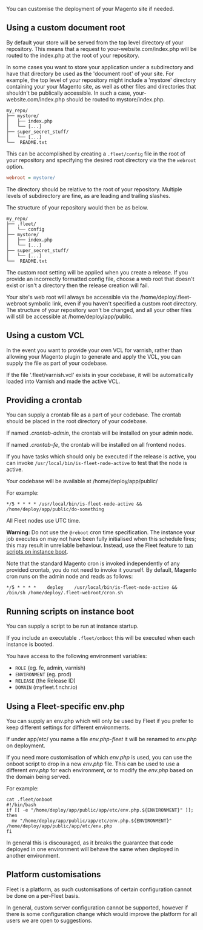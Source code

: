 You can customise the deployment of your Magento site if needed.

Using a custom document root
----

By default your store will be served from the top level directory of your
repository. This means that a request to your-website.com/index.php will
be routed to the index.php at the root of your repository.

In some cases you want to store your application under a subdirectory and
have that directory be used as the 'document root' of your site. For example,
the top level of your repository might include a 'mystore' directory containing
your your Magento site, as well as other files and directories that shouldn't
be publically accessible. In such a case, your-website.com/index.php should be
routed to mystore/index.php.

```
my_repo/
├── mystore/
│   ├── index.php
│   └── [...]
├── super_secret_stuff/
│   └── [...]
└──  README.txt
```

This can be accomplished by creating a `.fleet/config` file in the root of your
repository and specifying the desired root directory via the the `webroot`
option.

```INI
webroot = mystore/
```

The directory should be relative to the root of your repository. Multiple levels
of subdirectory are fine, as are leading and trailing slashes.

The structure of your repository would then be as below.

```
my_repo/
├── .fleet/
│   └── config
├── mystore/
│   ├── index.php
│   └── [...]
├── super_secret_stuff/
│   └── [...]
└──  README.txt
```

The custom root setting will be applied when you create a release. If you
provide an incorrectly formatted config file, choose a web root that doesn't
exist or isn't a directory then the release creation will fail.

Your site's web root will always be accessible via the /home/deploy/.fleet-webroot
symbolic link, even if you haven't specified a custom root directory. The
structure of your repository won't be changed, and all your other files will
still be accessible at /home/deploy/app/public.

Using a custom VCL
----

In the event you want to provide your own VCL for varnish, rather than allowing
your Magento plugin to generate and apply the VCL, you can supply the file as
part of your codebase.

If the file '.fleet/varnish.vcl' exists in your codebase, it will be automatically
loaded into Varnish and made the active VCL.

Providing a crontab
----

You can supply a crontab file as a part of your codebase. The crontab should be placed in the root directory of your codebase.

If named *.crontab-admin*, the crontab will be installed on your admin node.

If named *.crontab-fe*, the crontab will be installed on all frontend nodes.

If you have tasks which should only be executed if the release is active, you can invoke  `/usr/local/bin/is-fleet-node-active`
to test that the node is active.

Your codebase will be available at /home/deploy/app/public/

For example:
```
*/5 * * * * /usr/local/bin/is-fleet-node-active && /home/deploy/app/public/do-something
```

All Fleet nodes use UTC time.

**Warning:** Do not use the `@reboot` cron time specification.  The instance
your job executes on may not have been fully initialised when this schedule
fires; this may result in unreliable behaviour.  Instead, use the Fleet feature
to [run scripts on instance
boot](customisation#running-scripts-on-instance-boot).

Note that the standard Magento cron is invoked independently of any provided crontab, you do not need to invoke it yourself. By default, Magento cron runs on the admin node and reads as follows:

```
*/5 * * * *    deploy    /usr/local/bin/is-fleet-node-active && /bin/sh /home/deploy/.fleet-webroot/cron.sh
```

Running scripts on instance boot
----

You can supply a script to be run at instance startup.

If you include an executable `.fleet/onboot` this will be executed when each instance is booted.

You have access to the following environment variables:

 * `ROLE` (eg. fe, admin, varnish)
 * `ENVIRONMENT` (eg. prod)
 * `RELEASE` (the Release ID)
 * `DOMAIN` (myfleet.f.nchr.io)


Using a Fleet-specific env.php
----

You can supply an env.php which will only be used by Fleet if you prefer to keep different settings for different environments.

If under app/etc/ you name a file *env.php-fleet* it will be renamed to *env.php* on deployment.

If you need more customisation of which *env.php* is used, you can use the onboot script to drop in a new *env.php* file.
This can be used to use a different *env.php* for each environment, or to modify the *env.php* based on the domain being served.

For example:
```
cat .fleet/onboot
#!/bin/bash
if [[ -e "/home/deploy/app/public/app/etc/env.php.${ENVIRONMENT}" ]]; then
  mv "/home/deploy/app/public/app/etc/env.php.${ENVIRONMENT}" /home/deploy/app/public/app/etc/env.php
fi
```

In general this is discouraged, as it breaks the guarantee that code deployed in one environment will
behave the same when deployed in another environment.

Platform customisations
----

Fleet is a platform, as such customisations of certain configuration cannot be done on a per-Fleet basis.

In general, custom server configuration cannot be supported, however if there is some configuration change which would improve the platform for all users we are open to suggestions.
